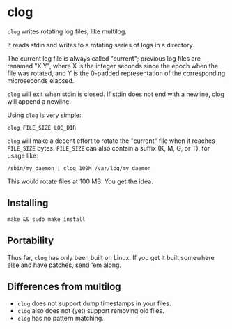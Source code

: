 clog
====

`clog` writes rotating log files, like multilog.

It reads stdin and writes to a rotating series of logs in a
directory.

The current log file is always called "current"; previous log
files are renamed "X.Y", where X is the integer seconds since
the epoch when the file was rotated, and Y is the 0-padded
representation of the corresponding microseconds elapsed.

`clog` will exit when stdin is closed.  If stdin does not
end with a newline, clog will append a newline.

Using `clog` is very simple:

    clog FILE_SIZE LOG_DIR

`clog` will make a decent effort to rotate the "current" file
when it reaches `FILE_SIZE` bytes.  `FILE_SIZE` can also contain
a suffix (K, M, G, or T), for usage like:

    /sbin/my_daemon | clog 100M /var/log/my_daemon

This would rotate files at 100 MB.  You get the idea.

Installing
----------

    make && sudo make install

Portability
-----------

Thus far, `clog` has only been built on Linux.  If you get it built
somewhere else and have patches, send 'em along.

Differences from multilog
-------------------------

 * `clog` does not support dump timestamps in your files.
 * `clog` also does not (yet) support removing old files.
 * `clog` has no pattern matching.
